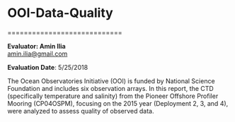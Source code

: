 # OOI-Data-Quality

============================


**Evaluator: Amin Ilia**  
amin.ilia@gmail.com 

**Evaluation Date**: 5/25/2018

The Ocean Observatories Initiative (OOI) is funded by National Science Foundation and includes six observation arrays. In this report, the CTD (specifically temperature and salinity) from the Pioneer Offshore Profiler Mooring (CP04OSPM), focusing on the 2015 year (Deployment 2, 3, and 4), were analyzed to assess quality of observed data.
